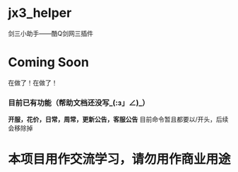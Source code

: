 # jx3_helper
剑三小助手——酷Q剑网三插件

# Coming Soon
在做了！在做了！



### 目前已有功能（帮助文档还没写_(:з」∠)_）
**开服，花价，日常，周常，更新公告，客服公告**
目前命令暂且都要以/开头，后续会移除掉

# 本项目用作交流学习，请勿用作商业用途
